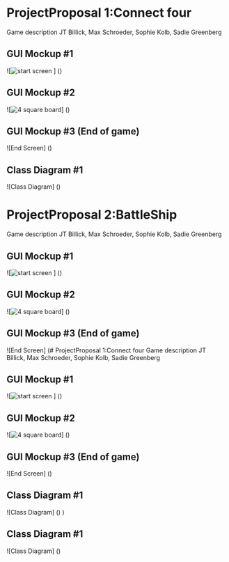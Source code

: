 # ProjectProposal 1:Connect four
Game description
JT Billick, Max Schroeder, Sophie Kolb, Sadie Greenberg

## GUI Mockup #1
![![start screen](https://user-images.githubusercontent.com/101136474/159771569-28f5c431-e22a-46fd-9ecb-e0934d4b68cc.png)
] ()

## GUI Mockup #2
![![4 square board](https://user-images.githubusercontent.com/101136474/159769069-084146a8-c3bc-4da7-a842-a008334b93c4.png)] ()

## GUI Mockup #3 (End of game)
![End Screen] ()

## Class Diagram #1
![Class Diagram] ()

# ProjectProposal 2:BattleShip
Game description
JT Billick, Max Schroeder, Sophie Kolb, Sadie Greenberg

## GUI Mockup #1
![![start screen]()
] ()

## GUI Mockup #2
![![4 square board]()] ()

## GUI Mockup #3 (End of game)
![End Screen] (# ProjectProposal 1:Connect four
Game description
JT Billick, Max Schroeder, Sophie Kolb, Sadie Greenberg

## GUI Mockup #1
![![start screen](https://user-images.githubusercontent.com/101136474/159771569-28f5c431-e22a-46fd-9ecb-e0934d4b68cc.png)
] ()

## GUI Mockup #2
![![4 square board](https://user-images.githubusercontent.com/101136474/159769069-084146a8-c3bc-4da7-a842-a008334b93c4.png)] ()

## GUI Mockup #3 (End of game)
![End Screen] ()

## Class Diagram #1
![Class Diagram] ()
)

## Class Diagram #1
![Class Diagram] ()
